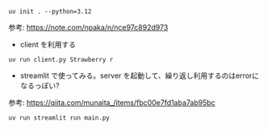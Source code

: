 ```
uv init . --python=3.12
```

参考: https://note.com/npaka/n/nce97c892d973

- client を利用する

```
uv run client.py Strawberry r
```

- streamlit で使ってみる。server を起動して、繰り返し利用するのはerrorになるっぽい?


参考: https://qiita.com/munaita_/items/fbc00e7fd1aba7ab95bc 
```
uv run streamlit run main.py
```

